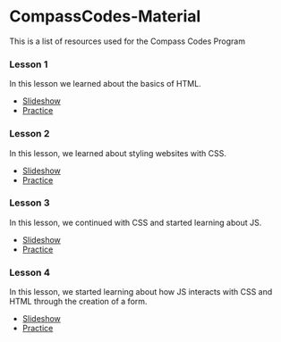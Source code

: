 # CompassCodes-Material
This is a list of resources used for the Compass Codes Program

### Lesson 1
In this lesson we learned about the basics of HTML. 
- [Slideshow](https://docs.google.com/presentation/d/1Cf-OO8RuxEQmzNR4SgOYtajaT3eKFG7rH_yyn2Mj02s/edit?usp=sharing)
- [Practice](https://docs.google.com/document/d/1oYvhuBlpVuT7KtGt8PVB9fqHXnB5X99XLmp43mAcLr4/edit?usp=sharing)

### Lesson 2
In this lesson, we learned about styling websites with CSS.
- [Slideshow](https://docs.google.com/presentation/d/1njmflC1GWUir3RzSjXnXdDn7mYmSq5SWtWYgOFnB0bY/edit?usp=sharing)
- [Practice](https://docs.google.com/document/d/1QmOD62xMufiPwbcC__EY-1aD0JQqJ9Dv5T6iVMhnqKU/edit?usp=sharing)

### Lesson 3
In this lesson, we continued with CSS and started learning about JS.
- [Slideshow](https://docs.google.com/presentation/d/1QWzerOKTC6jxKrFO6L7WELUY92brntXrq6Yil2cqX4o/edit?usp=sharing)
- [Practice](https://docs.google.com/document/d/1XA0h1z2ZwVCpPo2S0yz7XQNS6mznDQhQ9gNu_fWLtyc/edit?usp=sharing)

### Lesson 4
In this lesson, we started learning about how JS interacts with CSS and HTML through the creation of a form. 
- [Slideshow](https://docs.google.com/presentation/d/1KFXzn4GLz7XVHUkPWfWRpMPFcawl1H0wTccZ_bMOLWA/edit?usp=sharing)
- [Practice](https://docs.google.com/document/d/1_ftTZYigip7-XVrnimLDdUmeIFB3L3JWB2pSRcgsnO8/edit?usp=sharing)
